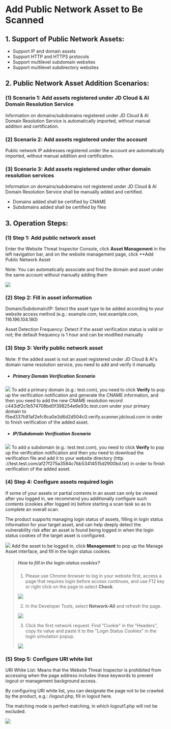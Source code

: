 # Add Public Network Asset to Be Scanned

## 1. Support of Public Network Assets:

- Support IP and domain assets
- Support HTTP and HTTPS protocols
- Support multilevel subdomain websites
- Support multilevel subdirectory websites

## 2. Public Network Asset Addition Scenarios:

### (1) Scenario 1: Add assets registered under JD Cloud & AI Domain Resolution Service

Information on domains/subdomains registered under JD Cloud & AI Domain Resolution Service is automatically imported, without manual addition and certification.

### (2) Scenario 2: Add assets registered under the account

Public network IP addresses registered under the account are automatically imported, without manual addition and certification.

### (3) Scenario 3: Add assets registered under other domain resolution services

Information on domains/subdomains not registered under JD Cloud & AI Domain Resolution Service shall be manually added and certified.

- Domains added shall be certified by CNAME
- Subdomains added shall be certified by files

## 3. Operation Steps:

### (1) Step 1: Add public network asset

Enter the Website Threat Inspector Console, click **Asset Management** in the left navigation bar, and on the website management page, click **Add Public Network Asset

Note: You can automatically associate and find the domain and asset under the same account without manually adding them

![](../../../../image/Website-Threat-Inspector/wts-internet-assets-01.png)
### (2) Step 2: Fill in asset information

Domain/Subdomain/IP: Select the asset type to be added according to your website access method (e.g.: example.com, test.examlple.com, 116.196.104.180)

Asset Detection Frequency: Detect if the asset verification status is valid or not; the default frequency is 1 hour and can be modified manually

### (3) Step 3: Verify public network asset

Note: If the added asset is not an asset registered under JD Cloud & AI's domain name resolution service, you need to add and verify it manually.

- ##### Primary Domain Verification Scenario

![](../../../../image/Website-Threat-Inspector/wts-internet-assets-02.png)
To add a primary domain (e.g.: test.com), you need to click **Verify** to pop up the verification notification and generate the CNAME information, and then you need to add the new CNAME resolution record c443df2c1b574708bd0f398254e6e93c.test.com under your primary domain to f5ed337b81af2efc9ca0e3d6d2d504c0.verify.scanner.jdcloud.com in order to finish verification of the added asset.

- ##### IP/Subdomain Verification Scenario

![](../../../../image/Website-Threat-Inspector/wts-internet-assets-03.png)
To add a subdomain (e.g.: test.test.com), you need to click **Verify** to pop up the verification notification and then you need to download the verification file and add it to your website directory (http ://test.test.com/af27f275a3584c7bb53414515d2900bd.txt) in order to finish verification of the added asset.

### (4) Step 4: Configure assets required login

If some of your assets or partial contents in an asset can only be viewed after you logged in, we recommend you additionally configure such contents (cookies after logged in) before starting a scan task so as to complete an overall scan.

The product supports managing login status of assets, filling in login status information for your target asset, and can help deeply detect the vulnerability risk after an asset is found being logged in when the login status cookies of the target asset is configured.

![](../../../../image/Website-Threat-Inspector/wts-internet-assets-04.png)
Add the asset to be logged in, click **Management** to pop up the Manage Asset interface, and fill in the login status cookies.

> ##### How to fill in the login status cookies?
>
> 1. Please use Chrome browser to log in your website first, access a page that requires login before access continues, and use F12 key or right click on the page to select **Check**.
>
> ![](../../../../image/Website-Threat-Inspector/wts-internet-assets-05.png)
>
> 2. In the Developer Tools, select **Network-All** and refresh the page.
>
> ![](../../../../image/Website-Threat-Inspector/wts-internet-assets-06.png)
>
> 3. Click the first network request. Find "Cookie" in the "Headers", copy its value and paste it to the "Login Status Cookies" in the login simulation popup.
>
> ![](../../../../image/Website-Threat-Inspector/wts-internet-assets-07.png)

### (5) Step 5: Configure URI white list

URI White List: Means that the Website Threat Inspector is prohibited from accessing when the page address includes these keywords to prevent logout or management background access.

By configuring URI white list, you can designate the page not to be crawled by the product, e.g.: /logout.php, fill in logout here. 

The matching mode is perfect matching, in which logout1.php will not be excluded.

![](../../../../image/Website-Threat-Inspector/wts-internet-assets-08.png)
